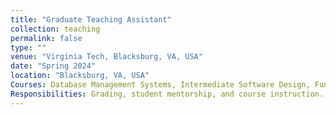```yaml
---
title: "Graduate Teaching Assistant"
collection: teaching
permalink: false
type: ""
venue: "Virginia Tech, Blacksburg, VA, USA"
date: "Spring 2024"
location: "Blacksburg, VA, USA"
Courses: Database Management Systems, Intermediate Software Design, Fundamentals of Information Security (Cryptography)
Responsibilities: Grading, student mentorship, and course instruction.
---
```


<!-- You can leave the body blank if you're only using excerpt -->
